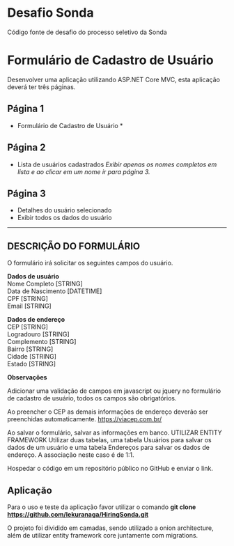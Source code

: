 # Desafio Sonda  
Código fonte de desafio do processo seletivo da Sonda

# Formulário de Cadastro de Usuário
 
Desenvolver uma aplicação utilizando ASP.NET Core MVC, esta aplicação deverá ter três páginas.

## Página 1
- Formulário de Cadastro de Usuário *
 
## Página 2
- Lista de usuários cadastrados
_Exibir apenas os nomes completos em lista e ao clicar em um nome ir para página 3._

## Página 3
- Detalhes do usuário selecionado
- Exibir todos os dados do usuário
---------------------------------------------------------------------------
 
## DESCRIÇÃO DO FORMULÁRIO
O formulário irá solicitar os seguintes campos do usuário.
 
**Dados de usuário**  
Nome Completo [STRING]  
Data de Nascimento [DATETIME]  
CPF [STRING]  
Email [STRING]  
 
**Dados de endereço**  
CEP [STRING]  
Logradouro [STRING]  
Complemento [STRING]  
Bairro [STRING]  
Cidade [STRING]  
Estado [STRING]

**Observações**

Adicionar uma validação de campos em javascript ou jquery no formulário de cadastro de usuário, todos os campos são obrigatórios.
 
Ao preencher o CEP as demais informações de endereço deverão ser preenchidas automaticamente.
https://viacep.com.br/
 
Ao salvar o formulário, salvar as informações em banco. UTILIZAR ENTITY FRAMEWORK
Utilizar duas tabelas, uma tabela Usuários para salvar os dados de um usuário e uma tabela Endereços para salvar os dados de endereço.
A associação neste caso é de 1:1.
 
Hospedar o código em um repositório público no GitHub e enviar o link.

## Aplicação

Para o uso e teste da aplicação favor utilizar o comando **git clone https://github.com/lekuranaga/HiringSonda.git**

O projeto foi dividido em camadas, sendo utilizado a onion architecture, além de utilizar entity framework core juntamente com migrations.
